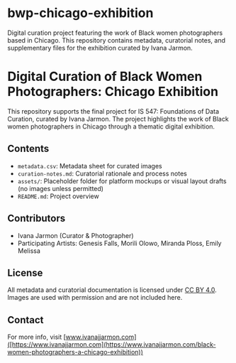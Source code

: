 # bwp-chicago-exhibition
Digital curation project featuring the work of Black women photographers based in Chicago. This repository contains metadata, curatorial notes, and supplementary files for the exhibition curated by Ivana Jarmon.
# Digital Curation of Black Women Photographers: Chicago Exhibition

This repository supports the final project for IS 547: Foundations of Data Curation, curated by Ivana Jarmon. The project highlights the work of Black women photographers in Chicago through a thematic digital exhibition.

## Contents
- `metadata.csv`: Metadata sheet for curated images
- `curation-notes.md`: Curatorial rationale and process notes
- `assets/`: Placeholder folder for platform mockups or visual layout drafts (no images unless permitted)
- `README.md`: Project overview

## Contributors
- Ivana Jarmon (Curator & Photographer)
- Participating Artists: Genesis Falls, Morili Olowo, Miranda Ploss, Emily Melissa

## License
All metadata and curatorial documentation is licensed under [CC BY 4.0](https://creativecommons.org/licenses/by/4.0/). Images are used with permission and are not included here.

## Contact
For more info, visit [www.ivanajjarmon.com]([https://www.ivanajjarmon.com](https://www.ivanajjarmon.com/black-women-photographers-a-chicago-exhibition))
